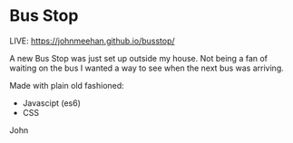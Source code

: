 # Bus Stop

LIVE: https://johnmeehan.github.io/busstop/

A new Bus Stop was just set up outside my house.  Not being a fan of waiting on the bus I wanted a way to see when the next bus was arriving.

Made with plain old fashioned:
* Javascipt (es6)
* CSS

John
